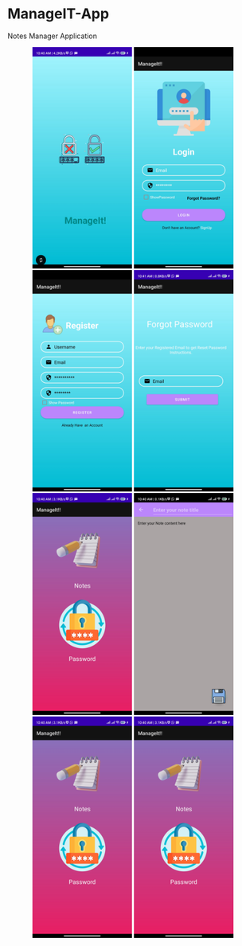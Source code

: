 # ManageIT-App
 Notes Manager Application 


<!-- Grid View of Screenshots -->
<div align="center">
  <img src="https://github.com/Hemant-Lanjewar/ManageIT-App/blob/master/Screenshot_2023-04-12-10-40-21-661_com.example.manageit.jpg" width="200"/>
  <img src="https://github.com/Hemant-Lanjewar/ManageIT-App/blob/master/Login.jpg" width="200"/>
  <img src="https://github.com/Hemant-Lanjewar/ManageIT-App/blob/master/Register.jpg" width="200"/>
  <img src="https://github.com/Hemant-Lanjewar/ManageIT-App/blob/master/Forgot.jpg" width="200"/>
  <img src="https://github.com/Hemant-Lanjewar/ManageIT-App/blob/master/main.jpg" width="200"/>
    <img src="https://github.com/Hemant-Lanjewar/ManageIT-App/blob/master/Create%20note.jpg" width="200"/>
      <img src="https://github.com/Hemant-Lanjewar/ManageIT-App/blob/master/main.jpg" width="200"/>
        <img src="https://github.com/Hemant-Lanjewar/ManageIT-App/blob/master/main.jpg" width="200"/>
  
  
  
  
  
  

</div>
